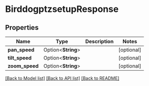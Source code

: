 # BirddogptzsetupResponse

## Properties

Name | Type | Description | Notes
------------ | ------------- | ------------- | -------------
**pan_speed** | Option<**String**> |  | [optional]
**tilt_speed** | Option<**String**> |  | [optional]
**zoom_speed** | Option<**String**> |  | [optional]

[[Back to Model list]](../README.md#documentation-for-models) [[Back to API list]](../README.md#documentation-for-api-endpoints) [[Back to README]](../README.md)


